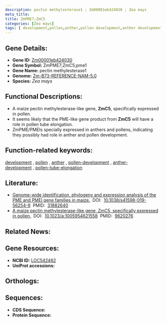 ```yaml
---
description: pectin methylesterase1 ; Zm00001eb424030 ; Zea mays
meta_title:
title: ZmPME7;ZmC5
categories: [Zea mays]
tags: [ development,pollen,anther,pollen development,anther development,pollen tube elongation ]
---
```


## Gene Details:
- **Gene ID:**	[Zm00001eb424030](https://www.maizegdb.org/gene_center/gene/Zm00001eb424030)
- **Gene Symbol:** ZmPME7;ZmC5;pme1
- **Gene Name:** pectin methylesterase1
- **Genome:** [Zm-B73-REFERENCE-NAM-5.0](https://www.maizegdb.org/genome/assembly/Zm-B73-REFERENCE-NAM-5.0)
- **Species:** *Zea mays*

## Functional Descriptions:
   - A maize pectin methylesterase-like gene, **ZmC5**, specifically expressed in pollen.
   - It seems likely that the PME-like gene product from **ZmC5** will have a role in pollen tube elongation.
   - ZmPME/PMEIs specially expressed in anthers and pollens, indicating they possibly had role in anther and pollen development.

## Function-related keywords:
[development](/tags/development/)&nbsp;,&nbsp;[pollen](/tags/pollen/)&nbsp;,&nbsp;[anther](/tags/anther/)&nbsp;,&nbsp;[pollen-development](/tags/pollen-development/)&nbsp;,&nbsp;[anther-development](/tags/anther-development/)&nbsp;,&nbsp;[pollen-tube-elongation](/tags/pollen-tube-elongation/)

## Literature:
   - [Genome-wide identification, phylogeny and expression analysis of the PME and PMEI gene families in maize.]( https://www.nature.com/articles/s41598-019-56254-9)&nbsp;&nbsp;DOI:&nbsp;&nbsp;[10.1038/s41598-019-56254-9](https://www.nature.com/articles/s41598-019-56254-9)&nbsp;&nbsp;PMID:&nbsp;&nbsp;[31882640](https://pubmed.ncbi.nlm.nih.gov/31882640/)
   - [A maize pectin methylesterase-like gene, ZmC5, specifically expressed in pollen.]( https://link.springer.com/article/10.1023/A:1005954621558)&nbsp;&nbsp;DOI:&nbsp;&nbsp;[10.1023/a:1005954621558](https://link.springer.com/article/10.1023/A:1005954621558)&nbsp;&nbsp;PMID:&nbsp;&nbsp;[9620276](https://pubmed.ncbi.nlm.nih.gov/9620276/)

## Related News:

## Gene Resources:
- **NCBI ID:**  [LOC542462](https://www.ncbi.nlm.nih.gov/gene/?term=LOC542462)
- **UniProt accessions:** [](https://www.uniprot.org/uniprotkb//entry)

## Orthologs:

## Sequences:
- **CDS Sequence:**
- **Protein Sequence:**

